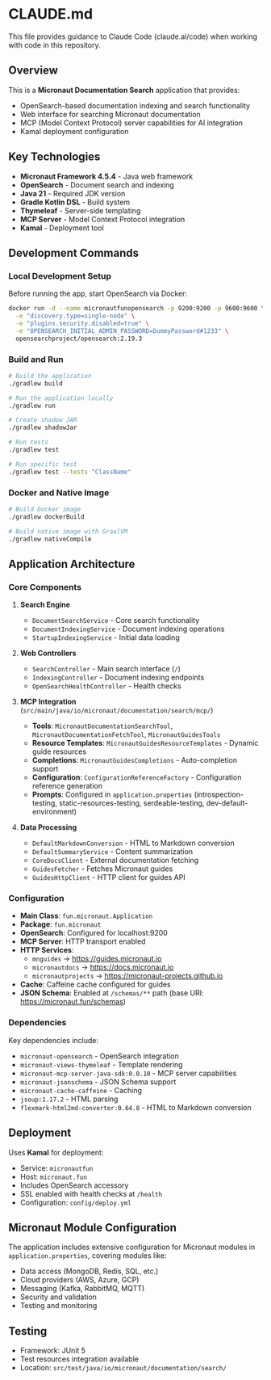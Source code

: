 # CLAUDE.md

This file provides guidance to Claude Code (claude.ai/code) when working with code in this repository.

## Overview

This is a **Micronaut Documentation Search** application that provides:
- OpenSearch-based documentation indexing and search functionality
- Web interface for searching Micronaut documentation
- MCP (Model Context Protocol) server capabilities for AI integration
- Kamal deployment configuration

## Key Technologies

- **Micronaut Framework 4.5.4** - Java web framework
- **OpenSearch** - Document search and indexing
- **Java 21** - Required JDK version
- **Gradle Kotlin DSL** - Build system
- **Thymeleaf** - Server-side templating
- **MCP Server** - Model Context Protocol integration
- **Kamal** - Deployment tool

## Development Commands

### Local Development Setup

Before running the app, start OpenSearch via Docker:
```bash
docker run -d --name micronautfunopensearch -p 9200:9200 -p 9600:9600 \
  -e "discovery.type=single-node" \
  -e "plugins.security.disabled=true" \
  -e "OPENSEARCH_INITIAL_ADMIN_PASSWORD=DummyPassword#1233" \
  opensearchproject/opensearch:2.19.3
```

### Build and Run
```bash
# Build the application
./gradlew build

# Run the application locally
./gradlew run

# Create shadow JAR
./gradlew shadowJar

# Run tests
./gradlew test

# Run specific test
./gradlew test --tests "ClassName"
```

### Docker and Native Image
```bash
# Build Docker image
./gradlew dockerBuild

# Build native image with GraalVM
./gradlew nativeCompile
```

## Application Architecture

### Core Components

1. **Search Engine**
   - `DocumentSearchService` - Core search functionality
   - `DocumentIndexingService` - Document indexing operations  
   - `StartupIndexingService` - Initial data loading

2. **Web Controllers**
   - `SearchController` - Main search interface (`/`)
   - `IndexingController` - Document indexing endpoints
   - `OpenSearchHealthController` - Health checks

3. **MCP Integration** (`src/main/java/io/micronaut/documentation/search/mcp/`)
   - **Tools**: `MicronautDocumentationSearchTool`, `MicronautDocumentationFetchTool`, `MicronautGuidesTools`
   - **Resource Templates**: `MicronautGuidesResourceTemplates` - Dynamic guide resources
   - **Completions**: `MicronautGuidesCompletions` - Auto-completion support
   - **Configuration**: `ConfigurationReferenceFactory` - Configuration reference generation
   - **Prompts**: Configured in `application.properties` (introspection-testing, static-resources-testing, serdeable-testing, dev-default-environment)

4. **Data Processing**
   - `DefaultMarkdownConversion` - HTML to Markdown conversion
   - `DefaultSummaryService` - Content summarization
   - `CoreDocsClient` - External documentation fetching
   - `GuidesFetcher` - Fetches Micronaut guides
   - `GuidesHttpClient` - HTTP client for guides API

### Configuration

- **Main Class**: `fun.micronaut.Application`
- **Package**: `fun.micronaut`
- **OpenSearch**: Configured for localhost:9200
- **MCP Server**: HTTP transport enabled
- **HTTP Services**:
  - `mnguides` → https://guides.micronaut.io
  - `micronautdocs` → https://docs.micronaut.io
  - `micronautprojects` → https://micronaut-projects.github.io
- **Cache**: Caffeine cache configured for guides
- **JSON Schema**: Enabled at `/schemas/**` path (base URI: https://micronaut.fun/schemas)

### Dependencies

Key dependencies include:
- `micronaut-opensearch` - OpenSearch integration
- `micronaut-views-thymeleaf` - Template rendering
- `micronaut-mcp-server-java-sdk:0.0.10` - MCP server capabilities
- `micronaut-jsonschema` - JSON Schema support
- `micronaut-cache-caffeine` - Caching
- `jsoup:1.17.2` - HTML parsing
- `flexmark-html2md-converter:0.64.8` - HTML to Markdown conversion

## Deployment

Uses **Kamal** for deployment:
- Service: `micronautfun`
- Host: `micronaut.fun`
- Includes OpenSearch accessory
- SSL enabled with health checks at `/health`
- Configuration: `config/deploy.yml`

## Micronaut Module Configuration

The application includes extensive configuration for Micronaut modules in `application.properties`, covering modules like:
- Data access (MongoDB, Redis, SQL, etc.)
- Cloud providers (AWS, Azure, GCP)
- Messaging (Kafka, RabbitMQ, MQTT)
- Security and validation
- Testing and monitoring

## Testing

- Framework: JUnit 5
- Test resources integration available
- Location: `src/test/java/io/micronaut/documentation/search/`
